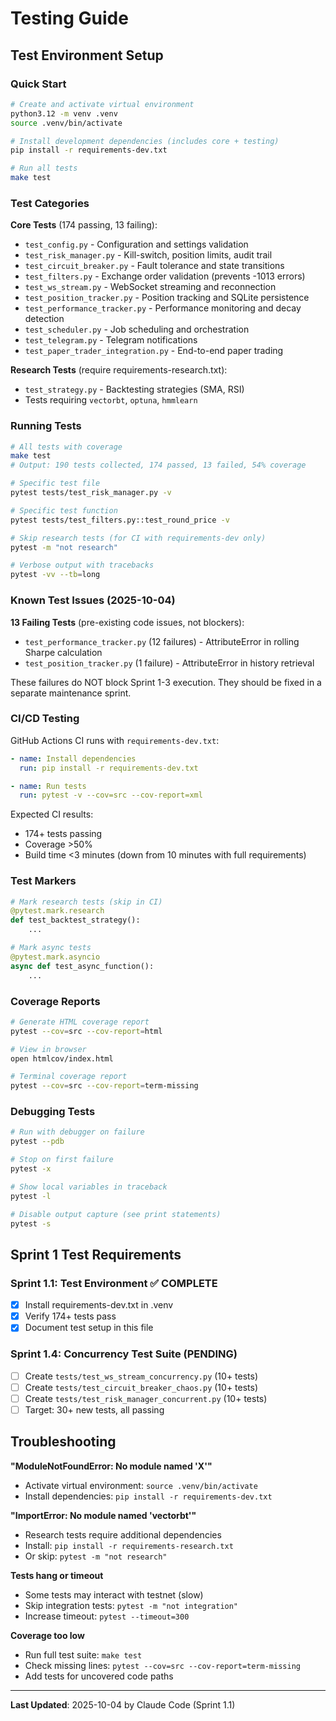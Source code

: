 # Testing Guide

## Test Environment Setup

### Quick Start
```bash
# Create and activate virtual environment
python3.12 -m venv .venv
source .venv/bin/activate

# Install development dependencies (includes core + testing)
pip install -r requirements-dev.txt

# Run all tests
make test
```

### Test Categories

**Core Tests** (174 passing, 13 failing):
- `test_config.py` - Configuration and settings validation
- `test_risk_manager.py` - Kill-switch, position limits, audit trail
- `test_circuit_breaker.py` - Fault tolerance and state transitions
- `test_filters.py` - Exchange order validation (prevents -1013 errors)
- `test_ws_stream.py` - WebSocket streaming and reconnection
- `test_position_tracker.py` - Position tracking and SQLite persistence
- `test_performance_tracker.py` - Performance monitoring and decay detection
- `test_scheduler.py` - Job scheduling and orchestration
- `test_telegram.py` - Telegram notifications
- `test_paper_trader_integration.py` - End-to-end paper trading

**Research Tests** (require requirements-research.txt):
- `test_strategy.py` - Backtesting strategies (SMA, RSI)
- Tests requiring `vectorbt`, `optuna`, `hmmlearn`

### Running Tests

```bash
# All tests with coverage
make test
# Output: 190 tests collected, 174 passed, 13 failed, 54% coverage

# Specific test file
pytest tests/test_risk_manager.py -v

# Specific test function
pytest tests/test_filters.py::test_round_price -v

# Skip research tests (for CI with requirements-dev only)
pytest -m "not research"

# Verbose output with tracebacks
pytest -vv --tb=long
```

### Known Test Issues (2025-10-04)

**13 Failing Tests** (pre-existing code issues, not blockers):
- `test_performance_tracker.py` (12 failures) - AttributeError in rolling Sharpe calculation
- `test_position_tracker.py` (1 failure) - AttributeError in history retrieval

These failures do NOT block Sprint 1-3 execution. They should be fixed in a separate maintenance sprint.

### CI/CD Testing

GitHub Actions CI runs with `requirements-dev.txt`:
```yaml
- name: Install dependencies
  run: pip install -r requirements-dev.txt

- name: Run tests
  run: pytest -v --cov=src --cov-report=xml
```

Expected CI results:
- 174+ tests passing
- Coverage >50%
- Build time <3 minutes (down from 10 minutes with full requirements)

### Test Markers

```python
# Mark research tests (skip in CI)
@pytest.mark.research
def test_backtest_strategy():
    ...

# Mark async tests
@pytest.mark.asyncio
async def test_async_function():
    ...
```

### Coverage Reports

```bash
# Generate HTML coverage report
pytest --cov=src --cov-report=html

# View in browser
open htmlcov/index.html

# Terminal coverage report
pytest --cov=src --cov-report=term-missing
```

### Debugging Tests

```bash
# Run with debugger on failure
pytest --pdb

# Stop on first failure
pytest -x

# Show local variables in traceback
pytest -l

# Disable output capture (see print statements)
pytest -s
```

## Sprint 1 Test Requirements

### Sprint 1.1: Test Environment ✅ COMPLETE
- [x] Install requirements-dev.txt in .venv
- [x] Verify 174+ tests pass
- [x] Document test setup in this file

### Sprint 1.4: Concurrency Test Suite (PENDING)
- [ ] Create `tests/test_ws_stream_concurrency.py` (10+ tests)
- [ ] Create `tests/test_circuit_breaker_chaos.py` (10+ tests)
- [ ] Create `tests/test_risk_manager_concurrent.py` (10+ tests)
- [ ] Target: 30+ new tests, all passing

## Troubleshooting

**"ModuleNotFoundError: No module named 'X'"**
- Activate virtual environment: `source .venv/bin/activate`
- Install dependencies: `pip install -r requirements-dev.txt`

**"ImportError: No module named 'vectorbt'"**
- Research tests require additional dependencies
- Install: `pip install -r requirements-research.txt`
- Or skip: `pytest -m "not research"`

**Tests hang or timeout**
- Some tests may interact with testnet (slow)
- Skip integration tests: `pytest -m "not integration"`
- Increase timeout: `pytest --timeout=300`

**Coverage too low**
- Run full test suite: `make test`
- Check missing lines: `pytest --cov=src --cov-report=term-missing`
- Add tests for uncovered code paths

---

**Last Updated**: 2025-10-04 by Claude Code (Sprint 1.1)
